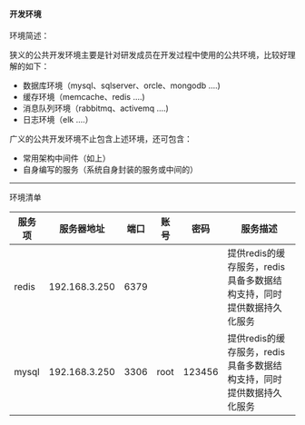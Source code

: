 #### 开发环境

环境简述：

狭义的公共开发环境主要是针对研发成员在开发过程中使用的公共环境，比较好理解的如下：
* 数据库环境（mysql、sqlserver、orcle、mongodb ....)
* 缓存环境（memcache、redis ....)
* 消息队列环境（rabbitmq、activemq ....)
* 日志环境（elk ....）

广义的公共开发环境不止包含上述环境，还可包含：
* 常用架构中间件（如上）
* 自身编写的服务（系统自身封装的服务或中间的）

---

环境清单

|服务项|服务器地址|端口|账号|密码|服务描述|
|-----|--------|----|---|---|------|
|redis|192.168.3.250|6379|||提供redis的缓存服务，redis具备多数据结构支持，同时提供数据持久化服务|
|mysql|192.168.3.250|3306|root|123456|提供redis的缓存服务，redis具备多数据结构支持，同时提供数据持久化服务|


